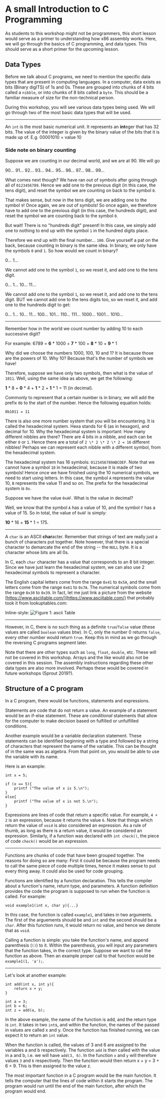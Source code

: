 # A small Introduction to C Programming

As students to this workshop might not be programmers, this short lesson would
serve as a primer to understanding how x86 assembly works. Here, we will go through
the basics of C programming, and data types. This should serve as a short primer for
the upcoming lesson.


## Data Types

Before we talk about C programs, we need to mention the specific data types that are
present in computing languages. In a computer, data exists as bits (Binary digITS) 
of 1s and 0s. These are grouped into chunks of 4 bits called a `nibble`, or into chunks
of 8 bits called a `byte`. This should be a familiar measure of size for the
non-technical person.

During this workshop, you will see various data types being used. We will go through
two of the most basic data types that will be used.

- - - -

An `int` is the most basic numerical unit. It represents an **int**eger that has 32
bits. The value of the integer is given by the binary value of the bits that it is
made up of. E.g. 00001010 = value 10


### Side note on binary counting

Suppose we are counting in our decimal world, and we are at 90. We will go

90... 91... 92... 93... 94... 95... 96... 97... 98... 99...

What comes next though? We have ran out of symbols after going through all of
`0123456789`. Hence we add one to the previous digit (in this case, the tens digit),
and reset the symbol we are counting on back to the symbol `0`.

That makes sense, but now in the tens digit, we are adding one to the symbol `9`!
Once again, we are out of symbols! So once again, we therefore have to add one to the
previous digit (in this case, the hundreds digit), and reset the symbol we are
counting back to the symbol `0`.

But wait! There is no "hundreds digit" present! In this case, we simply add one to
nothing to end up with the symbol `1` in the hundred digits place.

Therefore we end up with the final number... `100`. Give yourself a pat on the back,
because counting in binary is the same idea. In binary, we only have the symbols `0`
and `1`. So how would we count in binary?

0... 1... 

We cannot add one to the symbol `1`, so we reset it, and add one to the tens digit.

0... 1... 10... 11...

We cannot add one to the symbol `1`, so we reset it, and add one to the tens digit.
BUT we cannot add one to the tens digits too, so we reset it, and add one to the
hundreds digit to get:

0... 1... 10... 11... 100... 101... 110... 111... 1000... 1001... 1010...

- - - -

Remember how in the world we count number by adding 10 to each successive digit?

For example: 6789 = **6** \* 1000 + **7** \* 100 + **8** \* 10 + **9** \* 1

Why did we choose the numbers 1000, 100, 10 and 1? It is because those are the
powers of 10. Why 10? Because that's the number of symbols we have!

Therefore, suppose we have only two symbols, then what is the value of `1011`. 
Well, using the same idea as above, we get the following:

**1** \* 8 + **0** \* 4 + **1** \* 2 + **1** \* 1 = 11 (in decimal).

Commonly to represent that a certain number is in binary, we will add the prefix
`0b` to the start of the number. Hence the following equation holds:

`0b1011 = 11`

There is also one more number system that you will be encountering. It is called
the hexadecimal system. Hexa stands for 6 (as in hexagon), and decimal for 10. 
Why the hexadecimal system is important: How many different nibbles are there?
There are 4 bits in a nibble, and each can be either `0` or `1`. Hence there are
a total of `2 \* 2 \* 2 \* 2 = 16` different nibbles! Perhaps we can represent 
each nibble with a different symbol, from the hexadecimal system.

The hexadecimal system has 16 symbols: `0123456789ABCDEF`. Note that we cannot
have a symbol `10` in hexadecimal, because it is made of two symbols! Hence once
we have finished using the 10 numerical symbols, we need to start using letters.
In this case, the symbol `A` represents the value 10, `B` represents the value
11 and so on. The prefix for the hexadecimal system is `0x`.

Suppose we have the value `0xAF`. What is the value in decimal?

Well, we know that the symbol `A` has a value of 10, and the symbol `F` has a
value of 15. So in total, the value of `0xAF` is simply:

**10** \* 16 + **15** \* 1 = 175.

- - - -

A `char` is an ASCII **char**acter. Remember that strings of text are really just
a bunch of characters put together. Note however, that there is a special character
to demarcate the end of the string -- the `NULL` byte. It is a character whose bits
are all 0s.

In C, each `char` character has a value that corresponds to an 8 bit integer.
Since we have just learn the hexadecimal system, we can also use 2 hexadecimal
symbols to represent a character.

The English capital letters come from the range `0x41` to `0x5A`, and the small
letters come from the range `0x61` to `0x7A`. The numerical symbols come from the
range `0x30` to `0x39`. In fact, let me just link a picture from the website
[https://www.asciitable.com/](https://www.asciitable.com/) that probably took it
from lookuptables.com:

Inline-style: 
![Figure 1: ascii Table][ascii]

- - - -

However, in C, there is no such thing as a definite `true`/`false` value (these values
are called `boolean` values btw). In C, only the number 0 returns `false`, every
other number would return `true`. Keep this in mind as we go through the reversing
C programs segment later.

Note that there are other types such as `long`, `float`, `double`, etc. These will
not be covered in this workshop. Arrays and the like would also not be covered in
this session. The assembly instructions regarding these other data types are also
more involved. Perhaps these would be covered in future workshops (Sprout 2019?).


## Structure of a C program

In a C program, there would be functions, statements and expressions.

Statements are code that do not return a value. An example of a statement would be
an if-else statement. These are _conditional_ statements that allow for the computer
to make decision based on fulfilled or unfulfilled conditions.

Another example would be a variable declaration statement. These statements can be
identified beginning with a type and followed by a string of characters that
represent the name of the variable. This can be thought of in the same was as
algebra. From that point on, you would be able to use the variable with its name.

Here is an example: 

```
int x = 5;

if (x == 5){
    printf ("The value of x is 5.\n");
}
else{
    printf ("The value of x is not 5.\n");
}
```

Expressions are lines of code that return a specific value. For example, `4 + 2`
is an expression, because it returns the value `6`. Note that things which return
the value of `void` is also considered an expression. As a rule of thumb, as long as
there is a return value, it would be considered an expression. Similarly, if a
function was declared with `int check()`, the piece of code `check()` would be an
expression.

- - - -

Functions are chunks of code that have been grouped together. The reasons
for doing so are many: First it could be because the program needs to call the same
piece of code multiple times, hence it makes sense to put every thing away. It could
also be used for code grouping.

Functions are identified by a function declaration. This tells the compiler about a
function's name, return type, and parameters. A function definition provides the 
code the program is supposed to run when the function is called. For example:

```
void example1(int x, char y){...}
```

In this case, the function is called `example1`, and takes in two arguments. The first
of the arguements should be and `int` and the second should be a `char`. After this
function runs, it would return no value, and hence we denote that as `void`.

Calling a function is simple: you take the function's name, and append parenthesis
(`()`) to it. Within the parenthesis, you will input any parameters that the
function takes, in the correct type. Suppose we want to call the function as above.
Then an example proper call to that function would be `example1(1, 'a');`.

- - - -

Let's look at another example:

```
int add(int x, int y){
    return x + y;
}

int a = 3;
int b = 6;
int z = add(a, b);

```

In the above example, the name of the function is add, and the return type is `int`.
It takes in two `int`s, and within the function, the names of the passed in values
are called x and y. Once the function has finished running, we can expect it to
return an `int` value.

When the function is called, the values of 3 and 6 are assigned to the variables
a and b respectively. The function `add` is then called with the value in a and b,
i.e. we will have `add(3, 6)`. 
In the function `x` and `y` will therefore values `3` and `6` respectively. Then the
function would then return x + y = 3 + 6 = 9. This is then assigned to the value z.

The most important function in a C program would be the main function. It tells
the computer that the lines of code within it starts the program. The program would
run until the end of the main function, after which the program would end.


[ascii]: ./asciifull.gif
